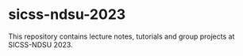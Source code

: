 # sicss-ndsu-2023
This repository contains lecture notes, tutorials and group projects at SICSS-NDSU 2023.
